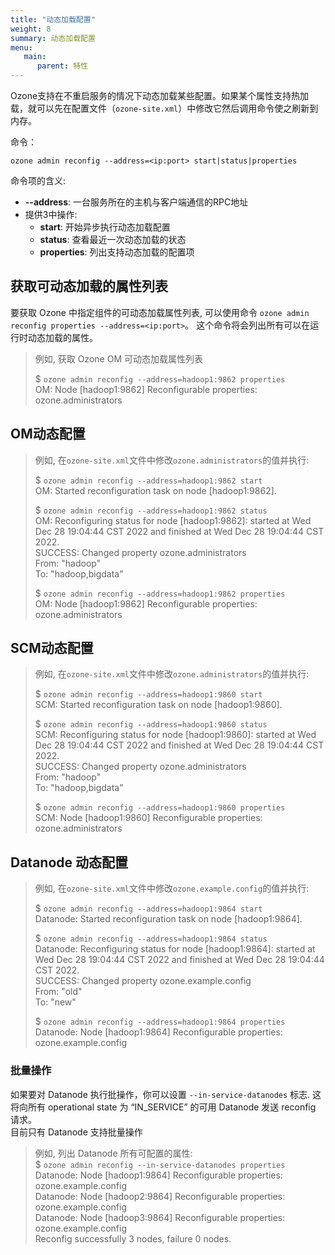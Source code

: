 ```yaml
---
title: "动态加载配置"
weight: 8
summary: 动态加载配置
menu:
   main:
      parent: 特性
---
```

<!---
  Licensed to the Apache Software Foundation (ASF) under one or more
  contributor license agreements.  See the NOTICE file distributed with
  this work for additional information regarding copyright ownership.
  The ASF licenses this file to You under the Apache License, Version 2.0
  (the "License"); you may not use this file except in compliance with
  the License.  You may obtain a copy of the License at

      http://www.apache.org/licenses/LICENSE-2.0

  Unless required by applicable law or agreed to in writing, software
  distributed under the License is distributed on an "AS IS" BASIS,
  WITHOUT WARRANTIES OR CONDITIONS OF ANY KIND, either express or implied.
  See the License for the specific language governing permissions and
  limitations under the License.
-->

Ozone支持在不重启服务的情况下动态加载某些配置。如果某个属性支持热加载，就可以先在配置文件（`ozone-site.xml`）中修改它然后调用命令使之刷新到内存。

命令：
```shell
ozone admin reconfig --address=<ip:port> start|status|properties
```

命令项的含义:
- **--address**: 一台服务所在的主机与客户端通信的RPC地址
- 提供3中操作:
    - **start**:      开始异步执行动态加载配置
    - **status**:     查看最近一次动态加载的状态
    - **properties**: 列出支持动态加载的配置项

## 获取可动态加载的属性列表
要获取 Ozone 中指定组件的可动态加载属性列表, 可以使用命令 `ozone admin reconfig properties --address=<ip:port>`。
这个命令将会列出所有可以在运行时动态加载的属性。

> 例如, 获取 Ozone OM 可动态加载属性列表
>
>$ `ozone admin reconfig --address=hadoop1:9862 properties`<br>
OM: Node [hadoop1:9862] Reconfigurable properties:<br>
ozone.administrators

## OM动态配置
>例如, 在`ozone-site.xml`文件中修改`ozone.administrators`的值并执行:
>
> $ `ozone admin reconfig --address=hadoop1:9862 start`<br>
OM: Started reconfiguration task on node [hadoop1:9862].
>
>$ `ozone admin reconfig --address=hadoop1:9862 status`<br>
OM: Reconfiguring status for node [hadoop1:9862]: started at Wed Dec 28 19:04:44 CST 2022 and finished at Wed Dec 28 19:04:44 CST 2022.<br>
SUCCESS: Changed property ozone.administrators<br>
From: "hadoop"<br>
To: "hadoop,bigdata"
>
> $ `ozone admin reconfig --address=hadoop1:9862 properties`<br>
OM: Node [hadoop1:9862] Reconfigurable properties:<br>
ozone.administrators

## SCM动态配置
>例如, 在`ozone-site.xml`文件中修改`ozone.administrators`的值并执行:
>
> $ `ozone admin reconfig --address=hadoop1:9860 start`<br>
SCM: Started reconfiguration task on node [hadoop1:9860].
>
>$ `ozone admin reconfig --address=hadoop1:9860 status`<br>
SCM: Reconfiguring status for node [hadoop1:9860]: started at Wed Dec 28 19:04:44 CST 2022 and finished at Wed Dec 28 19:04:44 CST 2022.<br>
SUCCESS: Changed property ozone.administrators<br>
From: "hadoop"<br>
To: "hadoop,bigdata"
>
> $ `ozone admin reconfig --address=hadoop1:9860 properties`<br>
SCM: Node [hadoop1:9860] Reconfigurable properties:<br>
ozone.administrators


## Datanode 动态配置
>例如, 在`ozone-site.xml`文件中修改`ozone.example.config`的值并执行:
>
> $ `ozone admin reconfig --address=hadoop1:9864 start`<br>
Datanode: Started reconfiguration task on node [hadoop1:9864].
>
>$ `ozone admin reconfig --address=hadoop1:9864 status`<br>
Datanode: Reconfiguring status for node [hadoop1:9864]: started at Wed Dec 28 19:04:44 CST 2022 and finished at Wed Dec 28 19:04:44 CST 2022.<br>
SUCCESS: Changed property ozone.example.config<br>
From: "old"<br>
To: "new"
>
> $ `ozone admin reconfig --address=hadoop1:9864 properties`<br>
Datanode: Node [hadoop1:9864] Reconfigurable properties:<br>
ozone.example.config


### 批量操作
如果要对 Datanode 执行批操作，你可以设置 `--in-service-datanodes` 标志.
这将向所有 operational state 为 “IN_SERVICE” 的可用 Datanode 发送 reconfig 请求。<br>
目前只有 Datanode 支持批量操作


>例如, 列出 Datanode 所有可配置的属性:<br>
> $ `ozone admin reconfig --in-service-datanodes properties`<br>
Datanode: Node [hadoop1:9864] Reconfigurable properties:<br>
ozone.example.config<br>
Datanode: Node [hadoop2:9864] Reconfigurable properties:<br>
ozone.example.config<br>
Datanode: Node [hadoop3:9864] Reconfigurable properties:<br>
ozone.example.config<br>
Reconfig successfully 3 nodes, failure 0 nodes.<br>